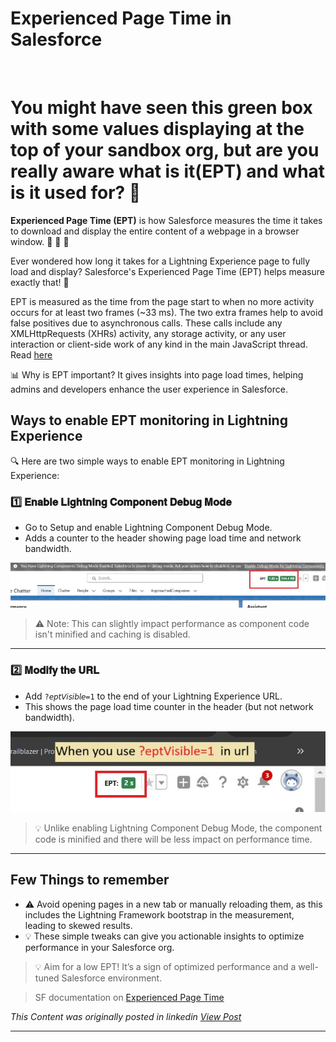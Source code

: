 # Experienced Page Time in Salesforce

&nbsp;  

# You might have seen this green box with some values displaying at the top of your sandbox org, but are you really aware what is it(EPT) and what is it used for? 🧐 

**Experienced Page Time (EPT)** is how Salesforce measures the time it takes to download and display the entire content of a webpage in a browser window. 🚀 🚀 🚀 

Ever wondered how long it takes for a Lightning Experience page to fully load and display? Salesforce's Experienced Page Time (EPT) helps measure exactly that! 🌟

EPT is measured as the time from the page start to when no more activity occurs for at least two frames (~33 ms). The two extra frames help to avoid false positives due to asynchronous calls. These calls include any XMLHttpRequests (XHRs) activity, any storage activity, or any user interaction or client-side work of any kind in the main JavaScript thread. Read [here](https://help.salesforce.com/s/articleView?id=000392614&type=1)

📊 Why is EPT important?
It gives insights into page load times, helping admins and developers enhance the user experience in Salesforce.

## Ways to enable EPT monitoring in Lightning Experience

🔍 Here are two simple ways to enable EPT monitoring in Lightning Experience:

### 1️⃣ 𝐄𝐧𝐚𝐛𝐥𝐞 𝐋𝐢𝐠𝐡𝐭𝐧𝐢𝐧𝐠 𝐂𝐨𝐦𝐩𝐨𝐧𝐞𝐧𝐭 𝐃𝐞𝐛𝐮𝐠 𝐌𝐨𝐝𝐞
- Go to Setup and enable Lightning Component Debug Mode.
- Adds a counter to the header showing page load time and network bandwidth.

![Image 1](https://raw.githubusercontent.com/vivekvismayam/blog-assets-1/refs/heads/main/Images/p10_1.jpg)

>⚠️ Note: This can slightly impact performance as component code isn't minified and caching is disabled.

***

### 2️⃣ 𝐌𝐨𝐝𝐢𝐟𝐲 𝐭𝐡𝐞 𝐔𝐑𝐋
- Add ```?𝘦𝘱𝘵𝘝𝘪𝘴𝘪𝘣𝘭𝘦=1``` to the end of your Lightning Experience URL.
- This shows the page load time counter in the header (but not network bandwidth).


![Image 1](https://raw.githubusercontent.com/vivekvismayam/blog-assets-1/refs/heads/main/Images/p10_2.jpg)

>💡 Unlike enabling Lightning Component Debug Mode, the component code is minified and there will be less impact on performance time.

***

## Few Things to remember
- ⚠️ Avoid opening pages in a new tab or manually reloading them, as this includes the Lightning Framework bootstrap in the measurement, leading to skewed results.
- 💡 These simple tweaks can give you actionable insights to optimize performance in your Salesforce org.

>💡 Aim for a low EPT! It’s a sign of optimized performance and a well-tuned Salesforce environment. 

>SF documentation on [Experienced Page Time](https://help.salesforce.com/s/articleView?id=sf.technical_requirements_ept.htm&language=en_US&type=5) 


*This Content was originally posted in linkedin [View Post](https://www.linkedin.com/posts/vivekvismayam_salesforce-lightningexperience-performancemonitoring-activity-7271152071960084481-9VYs?utm_source=share&utm_medium=member_desktop&rcm=ACoAAA_bVqsB5ZA6FQt9Rk3q8WfamtkMsTNLxRo)*

***
